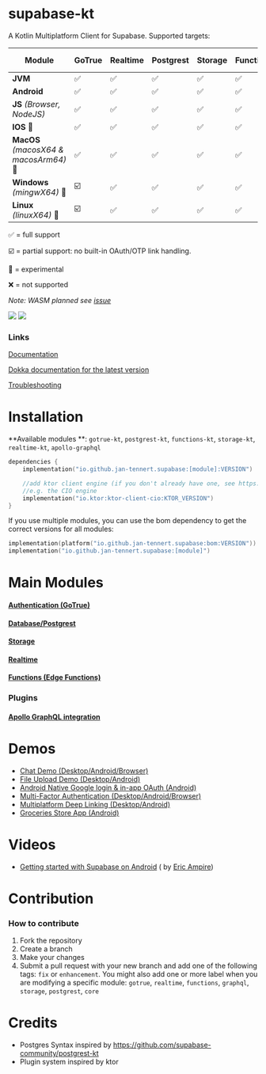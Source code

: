 # supabase-kt

A Kotlin Multiplatform Client for Supabase.
Supported targets:

| **Module**                              | **GoTrue** | **Realtime** | **Postgrest** | **Storage** | **Functions** | **Apollo-GraphQL** |
|-----------------------------------------|------------|--------------|---------------|-------------|---------------|--------------------|
| **JVM**                                 | ✅          | ✅            | ✅             | ✅           | ✅             | ✅                  |
| **Android**                             | ✅          | ✅            | ✅             | ✅           | ✅             | ✅                  |
| **JS** *(Browser, NodeJS)*              | ✅          | ✅            | ✅             | ✅           | ✅             | ✅                  |
| **IOS**               🚧                | ✅          | ✅            | ✅             | ✅           | ✅             | ✅                  |
| **MacOS**  *(macosX64 & macosArm64)* 🚧 | ✅          | ✅            | ✅             | ✅           | ✅             | ✅                  |
| **Windows** *(mingwX64)*   🚧           | ☑️         | ✅            | ✅             | ✅           | ✅             | ❌                  |
| **Linux** *(linuxX64)*  🚧              | ☑️         | ✅            | ✅             | ✅           | ✅             | ❌                  |

✅ = full support

☑️ = partial support: no built-in OAuth/OTP link handling.

🚧 = experimental

❌ = not supported

*Note: WASM planned see [issue](https://github.com/supabase-community/supabase-kt/issues/86)*

[![](https://img.shields.io/github/release/supabase-community/supabase-kt?label=stable)](https://github.com/supabase-community/supabase-kt/releases) [![](https://img.shields.io/maven-central/v/io.github.jan-tennert.supabase/supabase-kt?label=experimental)](https://central.sonatype.com/search?q=io.github.jan.supabase&smo=true)

### Links

[Documentation](https://supabase.com/docs/reference/kotlin/introduction)

[Dokka documentation for the latest version](https://supabase-community.github.io/supabase-kt/)

[Troubleshooting](https://github.com/supabase-community/supabase-kt/wiki/Troubleshooting)

# Installation

**Available modules
**: `gotrue-kt`, `postgrest-kt`, `functions-kt`, `storage-kt`, `realtime-kt`, `apollo-graphql`

```kotlin
dependencies {
    implementation("io.github.jan-tennert.supabase:[module]:VERSION")

    //add ktor client engine (if you don't already have one, see https://ktor.io/docs/http-client-engines.html for all engines)
    //e.g. the CIO engine
    implementation("io.ktor:ktor-client-cio:KTOR_VERSION")
}
```

If you use multiple modules, you can use the bom dependency to get the correct versions for all
modules:

```kotlin
implementation(platform("io.github.jan-tennert.supabase:bom:VERSION"))
implementation("io.github.jan-tennert.supabase:[module]")
```

# Main Modules

#### [Authentication (GoTrue)](/GoTrue)

#### [Database/Postgrest](/Postgrest)

#### [Storage](/Storage)

#### [Realtime](/Realtime)

#### [Functions (Edge Functions)](/Functions)

### Plugins

#### [Apollo GraphQL integration](/plugins/ApolloGraphQL)

# Demos

- [Chat Demo (Desktop/Android/Browser)](https://github.com/supabase-community/supabase-kt/tree/master/demos/chat-demo-mpp)
- [File Upload Demo (Desktop/Android)](https://github.com/supabase-community/supabase-kt/tree/master/demos/file-upload)
- [Android Native Google login & in-app OAuth (Android)](https://github.com/supabase-community/supabase-kt/tree/master/demos/android-login)
- [Multi-Factor Authentication (Desktop/Android/Browser)](https://github.com/supabase-community/supabase-kt/tree/master/demos/multi-factor-authentication)
- [Multiplatform Deep Linking (Desktop/Android)](https://github.com/supabase-community/supabase-kt/tree/master/demos/multiplatform-deeplinks)
- [Groceries Store App (Android)](https://github.com/hieuwu/android-groceries-store)

# Videos

- [Getting started with Supabase on Android](https://www.youtube.com/watch?v=SGr73sWMX6w) (
  by [Eric Ampire](https://www.youtube.com/@eric-ampire))

# Contribution

### How to contribute

1. Fork the repository
2. Create a branch
3. Make your changes
4. Submit a pull request with your new branch and add one of the following tags: `fix`
   or `enhancement`. You might also add one or more label when you are modifying a specific
   module: `gotrue`, `realtime`, `functions`, `graphql`, `storage`, `postgrest`, `core`

# Credits

- Postgres Syntax inspired by https://github.com/supabase-community/postgrest-kt
- Plugin system inspired by ktor
